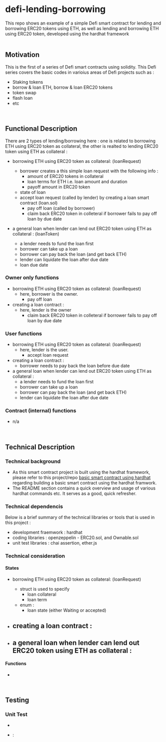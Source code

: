 # defi-lending-borrowing

This repo shows an example of a simple Defi smart contract for lending and borrowing ERC20 tokens using ETH, as well as lending and borrowing ETH using ERC20 token, developed using the hardhat framework
<br><br>

## Motivation ##
This is the first of a series of Defi smart contracts using solidity. This Defi series covers the basic codes in varioius areas of Defi projects such as :
- Staking tokens
- borrow & loan ETH, borrow & loan ERC20 tokens
- token swap
- flash loan
- etc

<br>

## Functional Description ##
There are 2 types of lending/borrowing here : one is related to borrowing ETH using ERC20 token as collateral, the other is realted to lending ERC20 token using ETH as collateral :
- borrowing ETH using ERC20 token as collateral: (loanRequest)
  - borrower creates a this simple loan request with the following info :
    - amount of ERC20 tokens in collateral
    - loan terms for ETH i.e. loan amount and duration
    - payoff amount in ERC20 token
  - state of loan
  - accept loan request (called by lender) by creating a loan smart contract (loan.sol)
    - pay off loan (called by borrower)
    - claim back ERC20 token in colleteral if borrower fails to pay off loan by due date

- a general loan when lender can lend out ERC20 token using ETH as collateral : (loanToken)
  - a lender needs to fund the loan first
  - borrower can take up a loan
  - borrower can pay back the loan (and get back ETH)
  - lender can liquidate the loan after due date
  - loan due date

### Owner only functions ###
- borrowing ETH using ERC20 token as collateral: (loanRequest)
  - here, borrower is the owner.
    - pay off loan
- creating a loan contract :
  - here, lender is the owner
    - claim back ERC20 token in colleteral if borrower fails to pay off loan by due date
  
### User functions ###
- borrowing ETH using ERC20 token as collateral: (loanRequest)
  - here, lender is the user.
    - accept loan request
- creating a loan contract :
  - borrower needs to pay back the loan before due date
- a general loan when lender can lend out ERC20 token using ETH as collateral :
  - a lender needs to fund the loan first
  - borrower can take up a loan
  - borrower can pay back the loan (and get back ETH)
  - lender can liquidate the loan after due date

### Contract (internal) functions ###
- n/a
<br>

## Technical Description ###

### Technical background ###
- As this smart contract project is built using the hardhat framework, please refer to this project/repo [basic smart contract using hardhat](https://github.com/dtan1/contractviahardhat) regarding building a basic smart contract using the hardhat framwork. 
- The README section contains a quick overview and usage of various hardhat commands etc. It serves as a good, quick refresher.

### Technical dependencis ###
Below is a brief summary of the technical libraries or tools that is used in this project :
- development fraemwork : hardhat
- coding libraries : openzeppelin - ERC20.sol, and Ownable.sol
- unit test libraries : chai assertion, ether.js 

### Technical consideration ###

#### States ####
- borrowing ETH using ERC20 token as collateral: (loanRequest)
  - struct is used to specify 
    - loan collateral 
    - loan term
  - enum :
    - loan state (either Waiting or accepted)

- creating a loan contract :
  - 
 
- a general loan when lender can lend out ERC20 token using ETH as collateral :
  - 
  

#### Functions ####
- 


<br>

## Testing ##

### Unit Test ###
- 

-  :
  




